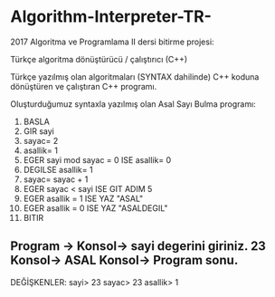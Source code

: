 # Algorithm-Interpreter-TR-


2017 Algoritma ve Programlama II dersi bitirme projesi:

Türkçe algoritma dönüştürücü / çalıştırıcı (C++)

Türkçe yazılmış olan algoritmaları (SYNTAX dahilinde) C++ koduna dönüştüren ve çalıştıran C++ programı.


Oluşturduğumuz syntaxla yazılmış olan Asal Sayı Bulma programı:

1. BASLA
2. GIR sayi
3. sayac= 2
4. asallik= 1
5. EGER sayi mod sayac = 0 ISE asallik= 0
6. DEGILSE asallik= 1
7. sayac= sayac + 1
8. EGER sayac < sayi ISE GIT ADIM 5
9. EGER asallik = 1 ISE YAZ "ASAL"
10. EGER asallik = 0 ISE YAZ "ASALDEGIL"
11. BITIR

Program ->
Konsol-> sayi  degerini giriniz.
23
Konsol-> ASAL
Konsol-> Program sonu.
----------------------------------------------------------
DEĞİŞKENLER:
sayi> 23
sayac> 23
asallik> 1

